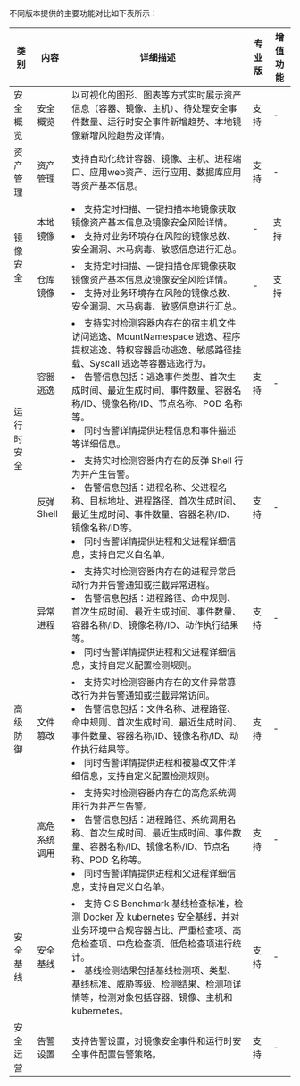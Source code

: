 不同版本提供的主要功能对比如下表所示：

<table>
<thead>
<tr>
<th><strong>类别</strong></th>
<th><strong>内容</strong></th>
<th><strong>详细描述</strong></th>
<th><strong>专业版</strong></th>
<th><strong>增值功能</strong></th>
</tr>
</thead>
<tbody><tr>
<td>安全概览</td>
<td>安全概览</td>
<td>以可视化的图形、图表等方式实时展示资产信息（容器、镜像、主机）、待处理安全事件数量、运行时安全事件新增趋势、本地镜像新增风险趋势及详情。</td>
<td>支持</td>
<td>-</td>
</tr>
<tr>
<td>资产管理</td>
<td>资产管理</td>
<td>支持自动化统计容器、镜像、主机、进程端口、应用web资产、运行应用、数据库应用等资产基本信息。</td>
<td>支持</td>
<td>-</td>
</tr>
<tr>
<td  rowspan=2 >镜像安全</td>
<td>本地镜像</td>
<td><li>支持定时扫描、一键扫描本地镜像获取镜像资产基本信息及镜像安全风险详情。<li>支持对业务环境存在风险的镜像总数、安全漏洞、木马病毒、敏感信息进行汇总。</td>
<td>-</td>
<td>支持</td>
</tr>
<tr>
<td>仓库镜像</td>
<td><li>支持定时扫描、一键扫描仓库镜像获取镜像资产基本信息及镜像安全风险详情。<li>支持对业务环境存在风险的镜像总数、安全漏洞、木马病毒、敏感信息进行汇总。</td>
<td>-</td>
<td>支持</td>
</tr>
<tr>
<td  rowspan=2 >运行时安全</td>
<td>容器逃逸</td>
<td><li>支持实时检测容器内存在的宿主机文件访问逃逸、MountNamespace 逃逸、程序提权逃逸、特权容器启动逃逸、敏感路径挂载、Syscall 逃逸等容器逃逸行为。<li>告警信息包括：逃逸事件类型、首次生成时间、最近生成时间、事件数量、容器名称/ID、镜像名称/ID、节点名称、POD 名称等。<li>同时告警详情提供进程信息和事件描述等详细信息。</td>
<td>支持</td>
<td>-</td>
</tr>
<tr>
<td>反弹 Shell</td>
<td><li>支持实时检测容器内存在的反弹 Shell 行为并产生告警。<li>告警信息包括：进程名称、父进程名称、目标地址、进程路径、首次生成时间、最近生成时间、事件数量、容器名称/ID、镜像名称/ID等。<li>同时告警详情提供进程和父进程详细信息，支持自定义白名单。</td>
<td>支持</td>
<td>-</td>
</tr>
<tr>
<td  rowspan=3>高级防御</td>
<td>异常进程</td>
<td><li>支持实时检测容器内存在的进程异常启动行为并告警通知或拦截异常进程。<li>告警信息包括：进程路径、命中规则、首次生成时间、最近生成时间、事件数量、容器名称/ID、镜像名称/ID、动作执行结果等。<li>同时告警详情提供进程和父进程详细信息，支持自定义配置检测规则。</td>
<td>支持</td>
<td>-</td>
</tr>
<tr>
<td>文件篡改</td>
<td><li>支持实时检测容器内存在的文件异常篡改行为并告警通知或拦截异常访问。<li>告警信息包括：文件名称、进程路径、命中规则、首次生成时间、最近生成时间、事件数量、容器名称/ID、镜像名称/ID、动作执行结果等。<li>同时告警详情提供进程和被篡改文件详细信息，支持自定义配置检测规则。</td>
<td>支持</td>
<td>-</td>
</tr>
<tr>
<td>高危系统调用</td>
<td><li>支持实时检测容器内存在的高危系统调用行为并产生告警。<li>告警信息包括：进程路径、系统调用名称、首次生成时间、最近生成时间、事件数量、容器名称/ID、镜像名称/ID、节点名称、POD 名称等。<li>同时告警详情提供进程和父进程详细信息，支持自定义白名单。</td>
<td>支持</td>
<td>-</td>
</tr>
<tr>
<td>安全基线</td>
<td>安全基线</td>
<td><li>支持 CIS Benchmark 基线检查标准，检测 Docker 及 kubernetes 安全基线，并对业务环境中合规容器占比、严重检查项、高危检查项、中危检查项、低危检查项进行统计。<li>基线检测结果包括基线检测项、类型、基线标准、威胁等级、检测结果、检测项详情等，检测对象包括容器、镜像、主机和 kubernetes。</td>
<td>支持</td>
<td>-</td>
</tr>
<tr>
<td>安全运营</td>
<td>告警设置</td>
<td>支持告警设置，对镜像安全事件和运行时安全事件配置告警策略。</td>
<td>支持</td>
<td>-</td>
</tr>
</tbody></table>
